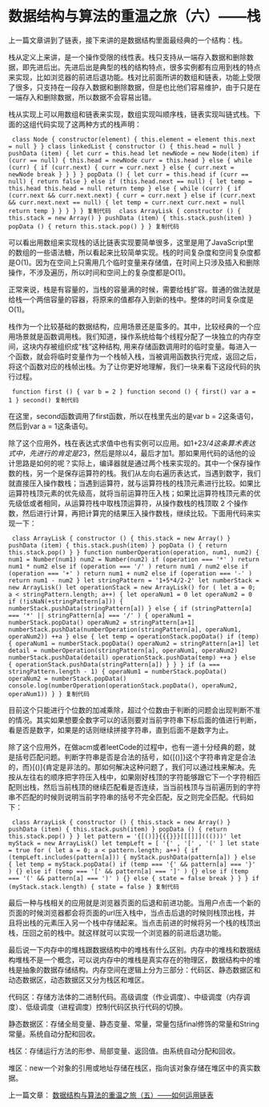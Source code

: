 # 数据结构与算法的重温之旅（六）——栈 #

上一篇文章讲到了链表，接下来讲的是数据结构里面最经典的一个结构：栈。

栈从定义上来讲，是一个操作受限的线性表。栈只支持从一端存入数据和删除数据，即先进后出。先进后出是典型的栈的结构特点，很多实例都有应用到栈的特点来实现，比如浏览器的前进后退功能。栈对比前面所讲的数组和链表，功能上受限了很多，只支持在一段存入数据和删除数据，但是也比他们容易维护，由于只是在一端存入和删除数据，所以数据不会容易出错。

栈从实现上可以用数组和链表来实现，数组实现叫顺序栈，链表实现叫链式栈。下面的这组代码实现了这两种方式的栈声明：

` class Node { constructor(element) { this.element = element this.next = null } } class linkedList { constructor () { this.head = null } pushData (item) { let curr = this.head let newNode = new Node(item) if (curr == null) { this.head = newNode curr = this.head } else { while (curr) { if (curr.next) { curr = curr.next } else { curr.next = newNode break } } } } popData () { let curr = this.head if (curr == null) { return false } else if (this.head.next == null) { let temp = this.head this.head = null return temp } else { while (curr) { if (curr.next && curr.next.next) { curr = curr.next } else if (curr.next && curr.next.next == null) { let temp = curr.next curr.next = null return temp } } } } } 复制代码` ![](data:image/gif;base64,R0lGODlhAQABAPABAP///wAAACH5BAEKAAAALAAAAAABAAEAAAICRAEAOw==)
` class ArrayLisk { constructor () { this.stack = new Array() } pushData (item) { this.stack.push(item) } popData () { return this.stack.pop() } } 复制代码` ![](data:image/gif;base64,R0lGODlhAQABAPABAP///wAAACH5BAEKAAAALAAAAAABAAEAAAICRAEAOw==)

可以看出用数组来实现栈的话比链表实现要简单很多，这里是用了JavaScript里的数组的一些语法糖，所以看起来比较简单实现。栈的时间复杂度和空间复杂度都是O(1)。因为在空间上只需用几个临时变量来存储值，在时间上只涉及插入和删除操作，不涉及遍历，所以时间和空间上的复杂度都是O(1)。

正常来说，栈是有容量的，当栈的容量满的时候，需要给栈扩容。普通的做法就是给栈一个两倍容量的容器，将原来的值都存入到新的栈中。整体的时间复杂度是O(1)。

栈作为一个比较基础的数据结构，应用场景还是蛮多的。其中，比较经典的一个应用场景就是函数调用栈。我们知道，操作系统给每个线程分配了一块独立的内存空间，这块内存被组织成“栈”这种结构, 用来存储函数调用时的临时变量。每进入一个函数，就会将临时变量作为一个栈帧入栈，当被调用函数执行完成，返回之后，将这个函数对应的栈帧出栈。为了让你更好地理解，我们一块来看下这段代码的执行过程。

` function first () { var b = 2 } function second () { first() var a = 1 } second() 复制代码` ![](data:image/gif;base64,R0lGODlhAQABAPABAP///wAAACH5BAEKAAAALAAAAAABAAEAAAICRAEAOw==)

在这里，second函数调用了first函数，所以在栈里先出的是var b = 2这条语句，然后到var a = 1这条语句。

除了这个应用外，栈在表达式求值中也有实例可以应用。如1+2*3/4这条算术表达式中，先进行的肯定是2*3，然后是除以4，最后才加1。那如果用代码的话他的设计思路是如何的呢？实际上，编译器就是通过两个栈来实现的。其中一个保存操作数的栈，另一个是保存运算符的栈。我们从左向右遍历表达式，当遇到数字，我们就直接压入操作数栈；当遇到运算符，就与运算符栈的栈顶元素进行比较。如果比运算符栈顶元素的优先级高，就将当前运算符压入栈；如果比运算符栈顶元素的优先级低或者相同，从运算符栈中取栈顶运算符，从操作数栈的栈顶取 2 个操作数，然后进行计算，再把计算完的结果压入操作数栈，继续比较。下面用代码来实现一下：

` class ArrayLisk { constructor () { this.stack = new Array() } pushData (item) { this.stack.push(item) } popData () { return this.stack.pop() } } function numberOperation(operation, num1, num2) { num1 = Number(num1) num2 = Number(num2) if (operation === '*' ) return num1 * num2 else if (operation === '/' ) return num1 / num2 else if (operation === '+' ) return num1 + num2 else if (operation === '-' ) return num1 - num2 } let stringPattern = '1+5*4/2-2' let numberStack = new ArrayLisk() let operationStack = new ArrayLisk() for ( let a = 0; a < stringPattern.length; a++) { let operaNum1 = 0 let operaNum2 = 0 if (!isNaN(+stringPattern[a])) { numberStack.pushData(stringPattern[a]) } else { if (stringPattern[a] === '*' || stringPattern[a] === '/' ) { operaNum1 = numberStack.popData() operaNum2 = stringPattern[a+1] numberStack.pushData(numberOperation(stringPattern[a], operaNum1, operaNum2)) ++a } else { let temp = operationStack.popData() if (temp) { operaNum1 = numberStack.popData() operaNum2 = stringPattern[a+1] let detail = numberOperation(stringPattern[a], operaNum1, operaNum2) numberStack.pushData(detail) operationStack.pushData(temp) ++a } else { operationStack.pushData(stringPattern[a]) } } } if (a === stringPattern.length - 1) { operaNum1 = numberStack.popData() operaNum2 = numberStack.popData() console.log(numberOperation(operationStack.popData(), operaNum2, operaNum1)) } } 复制代码` ![](data:image/gif;base64,R0lGODlhAQABAPABAP///wAAACH5BAEKAAAALAAAAAABAAEAAAICRAEAOw==)

目前这个只能进行个位数的加减乘除，超过个位数由于判断的问题会出现判断不准的情况。其实如果想要全数字可以的话则要对当前字符串下标后面的值进行判断，看是否是数字，如果是的话则继续拼接字符串，直到后面不是数字为止。

除了这个应用外，在做acm或者leetCode的过程中，也有一道十分经典的题，就是括号匹配问题。判断字符串是否是合法的括号，如{[()]}这个字符串肯定是合法的，而}[()]{肯定是非法的。那如何解决这种问题了，我们可以通过栈来解决。先按从左往右的顺序把字符压入栈中，如果刚好栈顶的字符能够跟它下一个字符相匹配则出栈，然后当前栈顶的继续匹配看是否连续，当当前栈顶与当前遍历到的字符串不匹配的时候则说明当前字符串的括号不完全匹配，反之则完全匹配。代码如下：

` class ArrayLisk { constructor () { this.stack = new Array() } pushData (item) { this.stack.push(item) } popData () { return this.stack.pop() } } let pattern = '{[()]}{{{}}}[[[]]]((()))' let myStack = new ArrayLisk() let tempLeft = [ '{' , '[' , '(' ] let state = true for ( let a = 0; a < pattern.length; a++) { if (tempLeft.includes(pattern[a])) { myStack.pushData(pattern[a]) } else { let temp = myStack.popData() if (temp === '{' && pattern[a] === '}' ) {} else if (temp === '[' && pattern[a] === ']' ) {} else if (temp === '(' && pattern[a] === ')' ) {} else { state = false break } } } if (myStack.stack.length) { state = false } 复制代码` ![](data:image/gif;base64,R0lGODlhAQABAPABAP///wAAACH5BAEKAAAALAAAAAABAAEAAAICRAEAOw==)

最后一种与栈相关的应用就是浏览器页面的后退和前进功能。当用户点击一个新的页面的时候浏览器都会将页面的url压入栈中，当点击后退的时候则栈顶出栈，并且将出栈的元素压入另一个栈中存储起来。当点击前进的时候将另一个栈的栈顶出栈，压回之前的栈中。就这样就可以实现一个浏览器的前进后退功能。

最后说一下内存中的堆栈跟数据结构中的堆栈有什么区别。内存中的堆栈和数据结构堆栈不是一个概念，可以说内存中的堆栈是真实存在的物理区，数据结构中的堆栈是抽象的数据存储结构。内存空间在逻辑上分为三部分：代码区、静态数据区和动态数据区，动态数据区又分为栈区和堆区。

代码区：存储方法体的二进制代码。高级调度（作业调度）、中级调度（内存调度）、低级调度（进程调度）控制代码区执行代码的切换。

静态数据区：存储全局变量、静态变量、常量，常量包括final修饰的常量和String常量。系统自动分配和回收。

栈区：存储运行方法的形参、局部变量、返回值。由系统自动分配和回收。

堆区：new一个对象的引用或地址存储在栈区，指向该对象存储在堆区中的真实数据。

上一篇文章： [数据结构与算法的重温之旅（五）——如何运用链表]( https://juejin.im/post/5cf63aaaf265da1ba56b0af8 ) ​​​​​​​